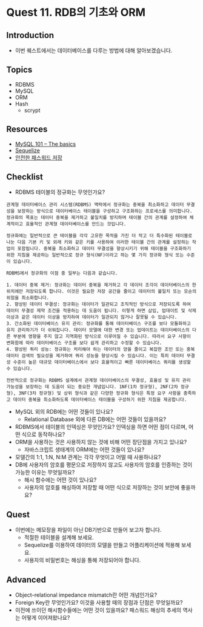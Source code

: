 # Quest 11. RDB의 기초와 ORM

## Introduction
* 이번 퀘스트에서는 데이터베이스를 다루는 방법에 대해 알아보겠습니다.

## Topics
* RDBMS
* MySQL
* ORM
* Hash
  * scrypt

## Resources
* [MySQL 101 – The basics](https://www.globo.tech/learning-center/mysql-101-basics/)
* [Sequelize](https://sequelize.org/)
* [안전한 패스워드 저장](https://d2.naver.com/helloworld/318732)

## Checklist
* RDBMS 테이블의 정규화는 무엇인가요?
```
관계형 데이터베이스 관리 시스템(RDBMS) 맥락에서 정규화는 중복을 최소화하고 데이터 무결성을 보장하는 방식으로 데이터베이스 테이블을 구성하고 구조화하는 프로세스를 의미합니다. 정규화의 목표는 데이터 중복을 제거하고 불일치를 방지하며 테이블 간의 관계를 설정하여 체계적이고 효율적인 관계형 데이터베이스를 만드는 것입니다.

정규화에는 일반적으로 큰 테이블을 각각 고유한 목적을 가진 더 작고 더 특수화된 테이블로 나눈 다음 기본 키 및 외래 키와 같은 키를 사용하여 이러한 테이블 간의 관계를 설정하는 작업이 포함됩니다. 중복을 최소화하고 데이터 무결성을 향상시키기 위해 테이블을 구조화하기 위한 지침을 제공하는 일반적으로 정규 형식(NF)이라고 하는 몇 가지 정규화 형식 또는 수준이 있습니다.

RDBMS에서 정규화의 이점 중 일부는 다음과 같습니다.

1. 데이터 중복 제거: 정규화는 데이터 중복을 제거하고 각 데이터 조각이 데이터베이스의 한 위치에만 저장되도록 합니다. 이것은 필요한 저장 공간을 줄이고 데이터의 불일치 또는 모순의 위험을 최소화합니다.
2. 향상된 데이터 무결성: 정규화는 데이터가 일관되고 조직적인 방식으로 저장되도록 하여 데이터 무결성 제약 조건을 적용하는 데 도움이 됩니다. 이렇게 하면 삽입, 업데이트 및 삭제 이상과 같은 데이터 이상을 방지하여 데이터가 일관되지 않거나 잘못될 수 있습니다.
3. 간소화된 데이터베이스 유지 관리: 정규화를 통해 데이터베이스 구조를 보다 모듈화하고 유지 관리하기가 더 쉬워집니다. 데이터 모델에 대한 변경 또는 업데이트는 데이터베이스의 다른 부분에 영향을 주지 않고 지역화된 방식으로 이루어질 수 있습니다. 따라서 요구 사항이 변화함에 따라 데이터베이스 구조를 보다 쉽게 ​​관리하고 수정할 수 있습니다.
4. 향상된 쿼리 성능: 정규화는 처리해야 하는 데이터의 양을 줄이고 복잡한 조인 또는 중복 데이터 검색의 필요성을 제거하여 쿼리 성능을 향상시킬 수 있습니다. 이는 특히 데이터 무결성 수준이 높은 대규모 데이터베이스에서 보다 효율적이고 빠른 데이터베이스 쿼리를 생성할 수 있습니다.

전반적으로 정규화는 RDBMS 설계에서 관계형 데이터베이스의 무결성, 효율성 및 유지 관리 가능성을 보장하는 데 도움이 되는 중요한 개념입니다. 1NF(1차 정규형), 2NF(2차 정규형), 3NF(3차 정규형) 및 상위 형식과 같은 다양한 정규화 형식은 특정 요구 사항을 충족하고 데이터 중복을 최소화하도록 데이터베이스 테이블을 구성하기 위한 지침을 제공합니다.
```
* MySQL 외의 RDB에는 어떤 것들이 있나요?
  * Relational Database 외에 다른 DB에는 어떤 것들이 있을까요?
* RDBMS에서 테이블의 인덱싱은 무엇인가요? 인덱싱을 하면 어떤 점이 다르며, 어떤 식으로 동작하나요?
* ORM을 사용하는 것은 사용하지 않는 것에 비해 어떤 장단점을 가지고 있나요?
  * 자바스크립트 생태계의 ORM에는 어떤 것들이 있나요?
* 모델간의 1:1, 1:N, N:M 관계는 각각 무엇이고 어떨 때 사용하나요?
* DB에 사용자의 암호를 평문으로 저장하지 않고도 사용자의 암호를 인증하는 것이 가능한 이유는 무엇일까요?
  * 해시 함수에는 어떤 것이 있나요?
  * 사용자의 암호를 해싱하여 저장할 때 어떤 식으로 저장하는 것이 보안에 좋을까요?

## Quest
* 이번에는 메모장을 파일이 아닌 DB기반으로 만들어 보고자 합니다.
  * 적절한 테이블을 설계해 보세요.
  * Sequelize를 이용하여 데이터의 모델을 만들고 어플리케이션에 적용해 보세요.
  * 사용자의 비밀번호는 해싱을 통해 저장되어야 합니다.

## Advanced
* Object–relational impedance mismatch란 어떤 개념인가요?
* Foreign Key란 무엇인가요? 이것을 사용할 때의 장점과 단점은 무엇일까요?
* 이전에 쓰이던 해시함수들에는 어떤 것이 있을까요? 패스워드 해싱의 추세의 역사는 어떻게 이어져왔나요?
